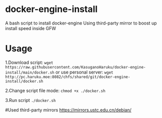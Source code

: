 # docker-engine-install
A bash script to install docker-engine
Using third-party mirror to boost up install speed inside GFW

# Usage
1.Download script:
`wget https://raw.githubusercontent.com/KasuganoHaruku/docker-engine-install/main/docker.sh`
or use personal server:
`wget http://pc.haruku.moe:8082/chfs/shared/git/docker-engine-install/docker.sh`

2.Change script file mode:
`chmod +x ./docker.sh`

3.Run script
`./docker.sh`

#Used third-party mirrors
https://mirrors.ustc.edu.cn/debian/
